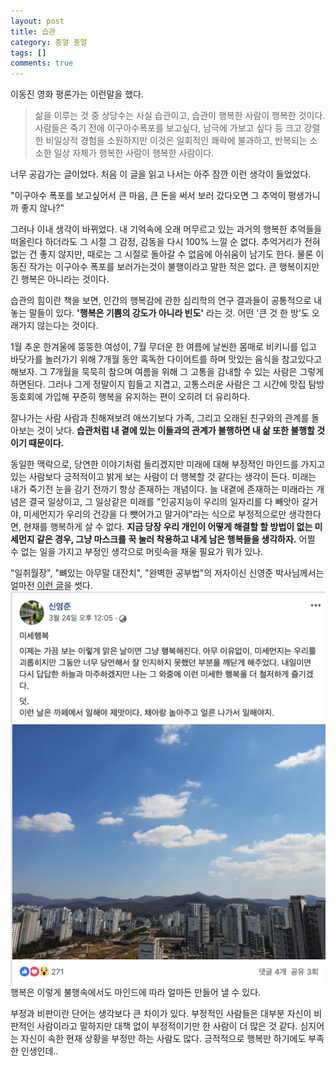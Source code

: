 ```yaml
---
layout: post
title: 습관
category: 중얼 중얼
tags: []
comments: true
---
```


이동진 영화 평론가는 이런말을 했다.

> 삶을 이루는 것 중 상당수는 사실 습관이고, 습관이 행복한 사람이 행복한 것이다.
> 사람들은 죽기 전에 이구아수폭포를 보고싶다, 남극에 가보고 싶다 등 크고 강렬한 비일상적 경험을 소원하지만 이것은 일회적인 쾌락에 불과하고, 반복되는 소소한 일상 자체가 행복한 사람이 행복한 사람이다.

너무 공감가는 글이었다. 처음 이 글을 읽고 나서는 아주 잠깐 이런 생각이 들었었다.

"이구아수 폭포를 보고싶어서 큰 마음, 큰 돈을 써서 보러 갔다오면 그 추억이 평생가니까 좋지 않나?"

그러나 이내 생각이 바뀌었다. 내 기억속에 오래 머무르고 있는 과거의 행복한 추억들을 떠올린다 하더라도 그 시절 그 감정, 감동을 다시 100% 느낄 순 없다. 추억거리가 전혀 없는 건 좋지 않지만, 때로는 그 시절로 돌아갈 수 없음에 아쉬움이 남기도 한다. 물론 이동진 작가는 이구아수 폭포를 보러가는것이 불행이라고 말한 적은 없다. 큰 행복이지만 긴 행복은 아니라는 것이다.

습관의 힘이란 책을 보면, 인간의 행복감에 관한 심리학의 연구 결과들이 공통적으로 내놓는 말들이 있다. **'행복은 기쁨의 강도가 아니라 빈도'** 라는 것. 어떤 '큰 것 한 방'도 오래가지 않는다는 것이다.

1월 추운 한겨울에 뚱뚱한 여성이, 7월 무더운 한 여름에 날씬한 몸매로 비키니를 입고 바닷가를 놀러가기 위해 7개월 동안 혹독한 다이어트를 하며 맛있는 음식을 참고있다고 해보자. 그 7개월을 묵묵히 참으며 여름을 위해 그 고통을 감내할 수 있는 사람은 그렇게 하면된다. 그러나 그게 정말이지 힘들고 지겹고, 고통스러운 사람은 그 시간에 맛집 탐방 동호회에 가입해 꾸준히 행복을 유지하는 편이 오히려 더 유리하다.

잘나가는 사람 사람과 친해져보려 애쓰기보다 가족, 그리고 오래된 친구와의 관계를 돌아보는 것이 낫다. **습관처럼 내 곁에 있는 이들과의 관계가 불행하면 내 삶 또한 불행할 것이기 때문이다.**

동일한 맥락으로, 당연한 이야기처럼 들리겠지만 미래에 대해 부정적인 마인드를 가지고 있는 사람보다 긍적적이고 밝게 보는 사람이 더 행복할 것 같다는 생각이 든다. 미래는 내가 죽기전 눈을 감기 전까기 항상 존재하는 개념이다. 늘 내곁에 존재하는 미래라는 개념은 결국 일상이고, 그 일상같은 미래를 "인공지능이 우리의 일자리를 다 빼앗아 갈거야, 미세먼지가 우리의 건강을 다 뺏어가고 말거야"라는 식으로 부정적으로만 생각한다면, 현재를 행복하게 살 수 없다. **지금 당장 우리 개인이 어떻게 해결할 할 방법이 없는 미세먼지 같은 경우, 그냥 마스크를 꾹 눌러 착용하고 내게 남은 행복들을 생각하자.** 어쩔 수 없는 일을 가지고 부정인 생각으로 머릿속을 채울 필요가 뭐가 있나.

"일취월장", "뼈있는 아무말 대잔치", "완벽한 공부법"의 저자이신 신영준 박사님께서는 얼마전 [이런 글](https://www.facebook.com/dr.yj.shin)을 썻다.
![미세행복](/public/img/blabla/habbit1.png)
행복은 이렇게 불행속에서도 마인드에 따라 얼마든 만들어 낼 수 있다.

부정과 비판이란 단어는 생각보다 큰 차이가 있다. 부정적인 사람들은 대부분 자신이 비판적인 사람이라고 말하지만 대책 없이 부정적이기만 한 사람이 더 많은 것 같다. 심지어는 자신이 속한 현재 상황을 부정만 하는 사람도 많다. 긍적적으로 행복만 하기에도 부족한 인생인데..
